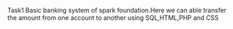 Task1 Basic banking system of spark foundation.Here we can able transfer the amount from one account to another using SQL,HTML,PHP and CSS
